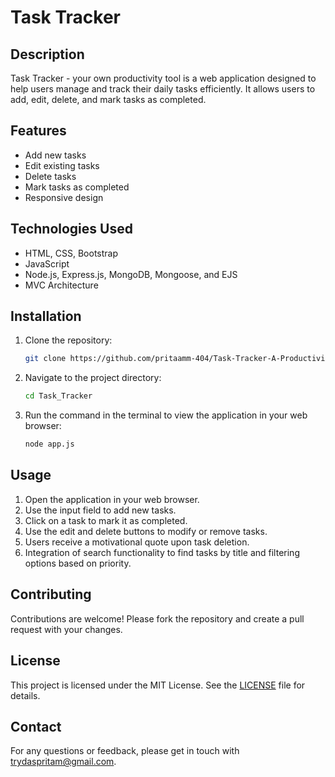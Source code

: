 # Task Tracker

## Description
Task Tracker - your own productivity tool is a web application designed to help users manage and track their daily tasks efficiently. It allows users to add, edit, delete, and mark tasks as completed. 

## Features
- Add new tasks
- Edit existing tasks
- Delete tasks
- Mark tasks as completed
- Responsive design

## Technologies Used
- HTML, CSS, Bootstrap
- JavaScript
- Node.js, Express.js, MongoDB, Mongoose, and EJS
- MVC Architecture

## Installation
1. Clone the repository:
    ```bash
    git clone https://github.com/pritaamm-404/Task-Tracker-A-Productivity-Companion.git
    ```
2. Navigate to the project directory:
    ```bash
    cd Task_Tracker
    ```
3. Run the command in the terminal to view the application in your web browser:
    ```bash
    node app.js
    ```

## Usage
1. Open the application in your web browser.
2. Use the input field to add new tasks.
3. Click on a task to mark it as completed.
4. Use the edit and delete buttons to modify or remove tasks.
5. Users receive a motivational quote upon task deletion.
5. Integration of search functionality to find tasks by title and filtering options based on priority.

## Contributing
Contributions are welcome! Please fork the repository and create a pull request with your changes.

## License
This project is licensed under the MIT License. See the [LICENSE](LICENSE) file for details.

## Contact
For any questions or feedback, please get in touch with trydaspritam@gmail.com.
